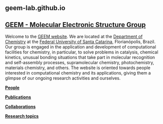 ## geem-lab.github.io

## [GEEM - Molecular Electronic Structure Group](https://geem-lab.github.io/)

Welcome to the [GEEM website](https://geem-lab.github.io/). We are located at the [Department of Chemistry](https://qmc.ufsc.br/) at the [Federal University of Santa Catarina](https://ufsc.br/), Florianópolis, Brazil. Our group is engaged in the application and development of computational facilities for chemistry, in particular, to solve problems in catalysis, chemical kinetics, unusual bonding situations that take part in molecular recognition and self-assembly processes, supramolecular chemistry, photochemistry, materials chemistry, and others. The website is oriented towards people interested in computational chemistry and its applications, giving them a glimpse of our ongoing research activities and ourselves.

**[People](people.md)**

**[Publications](publications.md)**

**[Collaborations](collaborations.md)**

**[Research topics](research.md)**


